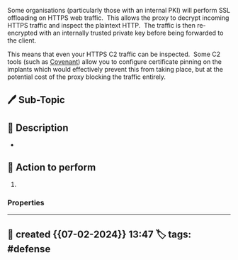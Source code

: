 
Some organisations (particularly those with an internal PKI) will perform SSL offloading on HTTPS web traffic.  This allows the proxy to decrypt incoming HTTPS traffic and inspect the plaintext HTTP.  The traffic is then re-encrypted with an internally trusted private key before being forwarded to the client.

This means that even your HTTPS C2 traffic can be inspected.  Some C2 tools (such as [Covenant](https://github.com/cobbr/Covenant)) allow you to configure certificate pinning on the implants which would effectively prevent this from taking place, but at the potential cost of the proxy blocking the traffic entirely.

## 🖊️ Sub-Topic


## 📔 Description

- 

##  📗 Action to perform 

1. 


### Properties
---
📆 created   {{07-02-2024}} 13:47
🏷️ tags: #defense  
---

